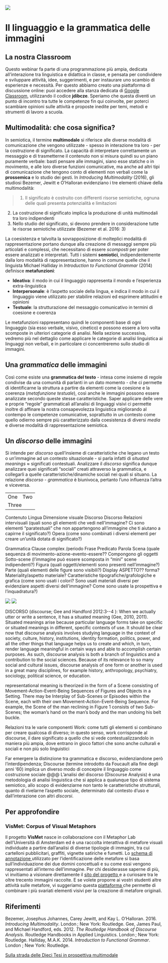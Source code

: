 <script src="https://cdnjs.cloudflare.com/ajax/libs/font-awesome/5.13.0/js/all.min.js" integrity="sha256-KzZiKy0DWYsnwMF+X1DvQngQ2/FxF7MF3Ff72XcpuPs=" crossorigin="anonymous"></script>

<a href="https://fem.digital" rel="FEM Future Education Modena" target="_blank">![](FEM_Logo.png)</a>

# Il linguaggio e la grammatica delle immagini

## La nostra Classroom
Questo webinar fa parte di una programmazione più ampia, dedicata all’interazione tra linguistica e didattica in classe, e pensata per condividere e sviluppare attività, idee, suggerimenti, e per instaurare uno scambio di esperienze e necessità. Per questo abbiamo creato una piattaforma di discussione online: puoi accedere alla stanza dedicata di <a href="https://classroom.google.com/u/0/" target="_blank">Google Classroom</a>, utilizzando il codice **jdibcze**.
Speriamo che questa diventi un punto di incontro tra tutte le competenze fin qui coinvolte, per poterci scambiare opinioni sulle attività e proposte inedite per temi, metodi e strumenti di lavoro a scuola. 

## Multimodalità: che cosa significa?
In semiotica, il termine **multimodale** si riferisce alle diverse modalità di comunicazione che vengono utilizzate - spesso in interazione tra loro - per la costruzione di significato. La capacità di interpretare correttamente un messaggio e di trasmetterne il contenuto non si misura quindi su un piano puramente verbale: basti pensare alle immagini, siano esse statiche o in movimento, e alle loro diverse funzioni comunicative, ma anche ad altri tipi di comunicazione che tengono conto di elementi non verbali come la **prossemica** e lo studio dei gesti. In *Introducing Multimodality* (2016), gli studiosi Bezemer, Jewitt e O’Halloran evidenziano i tre elementi chiave della multimodalità:

> 1. Il significato è costruito con differenti risorse semiotiche, ognuna delle quali presenta potenzialità e limitazioni
2. La costruzione di significato implica la produzione di unità multimodali tra loro indipendenti
3. Nello studio del significato, si devono prendere in considerazione tutte le risorse semiotiche utilizzate (Bezemer et al. 2016: 3)

La coesistenza e talvolta la sovrapposizione di molteplici modalità di rappresentazione portano dunque alla creazione di messaggi sempre più articolati e complessi, che necessitano di essere *scomposti* per poter essere analizzati e interpretati. Tutti i sistemi **semiotici**, indipendentemente dalla loro modalità di rappresentazione, hanno in comune quelle che il linguista Michael Halliday in *Introduction to Functional Grammar* (2014) definisce **metafunzioni**: 

* **Ideativa**: il modo in cui il linguaggio rappresenta il mondo e l’esperienza extra-linguistica
* **Interpersonale**: è l’aspetto sociale della lingua, e indica il modo in cui il linguaggio viene utilizzato per stabilire relazioni ed esprimere attitudini e opinioni
* **Testuale**: la strutturazione del messaggio comunicativo in termini di coesione e coerenza

Le metafunzioni rappresentano quindi le componenti base di ogni linguaggio (sia esso verbale, visivo, cinetico) e possono essere a loro volta scomposte in ulteriori categorie di analisi. Nella sezione successiva, vedremo più nel dettaglio come  applicare le categorie di analisi linguistica ai linguaggi non verbali, e in particolare ci concentreremo sullo studio di immagini.

## Una *grammatica* delle immagini
Così come esiste una **grammatica del testo** - intesa come insieme di regole condivise da una comunità di parlanti in un dato momento - che ci permette di identificarne la struttura a partire da elementi come la coesione e la coerenza (*metafunzione testuale*), così anche le immagini possono essere analizzate secondo queste stesse caratteristiche. Saper applicare delle vere e proprie “regole” grammaticali all’analisi di linguaggi visivi ci permette inoltre di affinare la nostra consapevolezza linguistica migliorando al contempo le competenze comunicative, soprattutto in un contesto come quello odierno sempre più caratterizzato dalla coesistenza di diversi *media* e diverse modalità di rappresentazione semiotica.


## Un *discorso* delle immagini
Si intende per *discorso* quell’insieme di caratteristiche che legano un testo o un’immagine ad un contesto situazionale - si parla infatti di *situated meanings* ≈ significati contestuali. Analizzare il *discorso* significa dunque analizzare quei significati “sociali” creati attraverso la grammatica, e collegarli a quelle caratteristiche/dinamiche sociali nei quali si situano. La relazione *discorso* - *grammatica* è biunivoca, pertanto l’uno influenza l’altra e viceversa. 

<table>
  <tr>
    <td>One</td>
    <td>Two</td>
  </tr>
  <tr>
    <td colspan="2">Three</td>
  </tr>
</table>




Contenuto
Lingua
Dimensione visuale
Discorso
Discorso
Relazioni intervisuali
(quali sono gli elementi che vedi nell’immagine? Ci sono elementi “paratestuali” che non appartengono all’immagine che ti aiutano a capirne il significato?)
Opera 
(come sono combinati i diversi elementi per creare un’unità dotata di significato?)

Grammatica
Clause complex /periodo
Frase
Predicato
Parola
Scena (quale sequenza di movimento-azione-evento-essere?? Compongono gli oggetti
Sotto-scene (l’immagine può essere scomposta in “mini” scene indipendenti?)
Figura (quali oggetti/elementi sono presenti nell’immagine?)
Parte (quali elementi delle figure sono visibili?)
Display
ASPETTO?? forma?
Materiality/aspetto materiale?
Caratteristiche tipografiche/grafologiche e grafica
(come sono usati i colori? Sono usati materiali diversi per evidenziare aspetti diversi dell’immagine? Come sono usate la prospettiva e l’inquadratura?)


![](esempio.jpg)
![](esempio_annotato.png)

DISCORSO (discourse; Gee and Handford 2012:3--4 ): 
When we actually utter or write a sentence, it has a situated meaning (Gee, 2010, 2011). Situated meanings arise because particular language forms take on specific or
situated meanings in different, specific contexts of use.
It should be clear now that discourse analysis involves studying language in the context of society, culture, history, institutions, identity formation, politics, power, and all the other things that language helps us to create and which, in turn, render language meaningful in certain ways and able to accomplish certain purposes. As such, discourse analysis is both a branch of linguistics and a contribution to the social sciences. Because of its relevance to so many social and cultural issues, discourse analysis of one form or another is used in a great many disciplines, for example history, anthropology, psychiatry, sociology, political science, or education.

representational meaning is theorized in the form of a Scene consisting of Movement-Action-Event-Being Sequences of Figures and Objects in a Setting. There may be Interplay of Sub-Scenes or Episodes within the Scene, each with their own Movement-Action-Event-Being Sequence. For example, the Scene of the man reclining in Figure 1 consists of two Sub-Scenes; the woman’s hand on the man’s body and the man undoing his belt buckle.



Relazioni tra le varie componenti 
Work: come tutti gli elementi si combinano per creare qualcosa di diverso; in questo senso, work corrisponde al discourse, il dare significato a quello che si vede contestualizzandolo in maniera più ampia, dove entrano in gioco fattori che sono anche culturali e sociali e non più solo linguistici

Far emergere la distinzione tra grammatica e discorso, evidenziandone però l’interdipendenza; Discourse (termine introdotto da Foucault alla fine degli anni ‘60) implica un diverso modo di concepire il linguaggio come costruzione sociale @@@
L’analisi del discorso (Discourse Analysis) è una metodologia di analisi linguistica che si applica a qualunque tipo di sistema semiotico, allo scopo di evidenziarne non tanto le caratteristiche strutturali, quanto di rivelarne l’aspetto sociale, determinato dal contesto d’uso e dall’interazione con altri *discorsi*.

## Per approfondire
### VisMet: Corpus of Visual Metaphors
Il progetto **VisMet** nasce in collaborazione con il Metaphor Lab dell’Università di Amsterdam ed è una raccolta interattiva di metafore visuali individuate a partire dall’analisi di diverse tipologie di immagini, tra cui cartelloni pubblicitari, graffiti, vignette satiriche e fumetti. Lo <a href= "http://www.vismet.org/VisMet/annotation.php" target="_blank"> schema di annotazione </a>
utilizzato per l’identificazione delle metafore si basa sull’individuazione dei due domini concettuali e su come essi vengono rappresentati all’interno dell’immagine. Per chi desiderasse saperne di più, vi invitiamo a visionare direttamente il <a href= "http://www.vismet.org/VisMet/display.php" target="_blank"> sito del progetto </a> e a curiosare tra le oltre trecento immagini raccolte. 
E se volete proporre ai vostri studenti altre attività sulle metafore, vi suggeriamo questa <a href= "http://visualmetaphor.com/index.php" target="_blank"> piattaforma </a> che permette di combinare i più svariati elementi visivi per la creazione di metafore originali.









## Riferimenti
Bezemer, Josephus Johannes, Carey Jewitt, and Kay L. O’Halloran. 2016. *Introducing Multimodality*. London ; New York: Routledge.
Gee, James Paul, and Michael Handford, eds. 2012. *The Routledge Handbook of Discourse Analysis*. Routledge Handbooks in Applied Linguistics. London ; New York: Routledge.
Halliday, M.A.K. 2014. *Introduction to Functional Grammar*. London ; New York: Routledge. 

<a href="http://www.insegnareonline.com/rivista/cultura-ricerca-didattica/strada-tesi-prospettiva-multimodale" rel="" target="_blank">Sulla strada delle Dieci Tesi in prospettiva multimodale</a>
